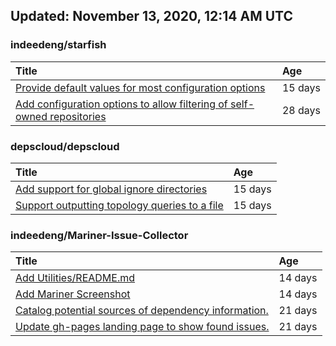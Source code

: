 ## Updated: November 13, 2020, 12:14 AM UTC


### indeedeng/starfish
|**Title**|**Age**|
|:----|:----|
|[Provide default values for most configuration options](https://github.com/indeedeng/starfish/issues/78)|15&nbsp;days|
|[Add configuration options to allow filtering of self-owned repositories](https://github.com/indeedeng/starfish/issues/65)|28&nbsp;days|


### depscloud/depscloud
|**Title**|**Age**|
|:----|:----|
|[Add support for global ignore directories](https://github.com/depscloud/depscloud/issues/137)|15&nbsp;days|
|[Support outputting topology queries to a file](https://github.com/depscloud/depscloud/issues/135)|15&nbsp;days|


### indeedeng/Mariner-Issue-Collector
|**Title**|**Age**|
|:----|:----|
|[Add Utilities/README.md](https://github.com/indeedeng/Mariner-Issue-Collector/issues/30)|14&nbsp;days|
|[Add Mariner Screenshot](https://github.com/indeedeng/Mariner-Issue-Collector/issues/29)|14&nbsp;days|
|[Catalog potential sources of dependency information.](https://github.com/indeedeng/Mariner-Issue-Collector/issues/19)|21&nbsp;days|
|[Update gh-pages landing page to show found issues.](https://github.com/indeedeng/Mariner-Issue-Collector/issues/15)|21&nbsp;days|